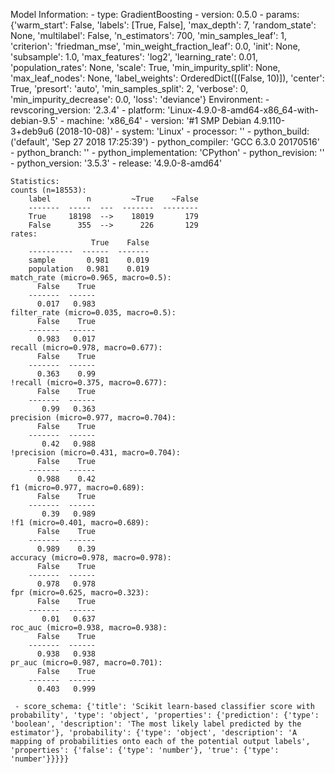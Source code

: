 Model Information:
	 - type: GradientBoosting
	 - version: 0.5.0
	 - params: {'warm_start': False, 'labels': [True, False], 'max_depth': 7, 'random_state': None, 'multilabel': False, 'n_estimators': 700, 'min_samples_leaf': 1, 'criterion': 'friedman_mse', 'min_weight_fraction_leaf': 0.0, 'init': None, 'subsample': 1.0, 'max_features': 'log2', 'learning_rate': 0.01, 'population_rates': None, 'scale': True, 'min_impurity_split': None, 'max_leaf_nodes': None, 'label_weights': OrderedDict([(False, 10)]), 'center': True, 'presort': 'auto', 'min_samples_split': 2, 'verbose': 0, 'min_impurity_decrease': 0.0, 'loss': 'deviance'}
	Environment:
	 - revscoring_version: '2.3.4'
	 - platform: 'Linux-4.9.0-8-amd64-x86_64-with-debian-9.5'
	 - machine: 'x86_64'
	 - version: '#1 SMP Debian 4.9.110-3+deb9u6 (2018-10-08)'
	 - system: 'Linux'
	 - processor: ''
	 - python_build: ('default', 'Sep 27 2018 17:25:39')
	 - python_compiler: 'GCC 6.3.0 20170516'
	 - python_branch: ''
	 - python_implementation: 'CPython'
	 - python_revision: ''
	 - python_version: '3.5.3'
	 - release: '4.9.0-8-amd64'
	
	Statistics:
	counts (n=18553):
		label        n         ~True    ~False
		-------  -----  ---  -------  --------
		True     18198  -->    18019       179
		False      355  -->      226       129
	rates:
		              True    False
		----------  ------  -------
		sample       0.981    0.019
		population   0.981    0.019
	match_rate (micro=0.965, macro=0.5):
		  False    True
		-------  ------
		  0.017   0.983
	filter_rate (micro=0.035, macro=0.5):
		  False    True
		-------  ------
		  0.983   0.017
	recall (micro=0.978, macro=0.677):
		  False    True
		-------  ------
		  0.363    0.99
	!recall (micro=0.375, macro=0.677):
		  False    True
		-------  ------
		   0.99   0.363
	precision (micro=0.977, macro=0.704):
		  False    True
		-------  ------
		   0.42   0.988
	!precision (micro=0.431, macro=0.704):
		  False    True
		-------  ------
		  0.988    0.42
	f1 (micro=0.977, macro=0.689):
		  False    True
		-------  ------
		   0.39   0.989
	!f1 (micro=0.401, macro=0.689):
		  False    True
		-------  ------
		  0.989    0.39
	accuracy (micro=0.978, macro=0.978):
		  False    True
		-------  ------
		  0.978   0.978
	fpr (micro=0.625, macro=0.323):
		  False    True
		-------  ------
		   0.01   0.637
	roc_auc (micro=0.938, macro=0.938):
		  False    True
		-------  ------
		  0.938   0.938
	pr_auc (micro=0.987, macro=0.701):
		  False    True
		-------  ------
		  0.403   0.999
	
	 - score_schema: {'title': 'Scikit learn-based classifier score with probability', 'type': 'object', 'properties': {'prediction': {'type': 'boolean', 'description': 'The most likely label predicted by the estimator'}, 'probability': {'type': 'object', 'description': 'A mapping of probabilities onto each of the potential output labels', 'properties': {'false': {'type': 'number'}, 'true': {'type': 'number'}}}}}

